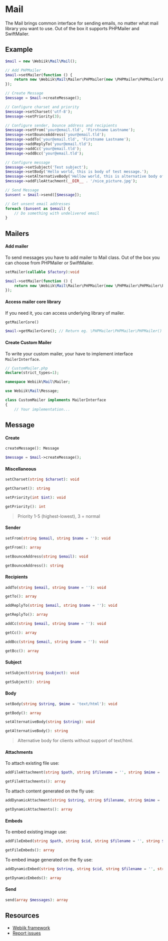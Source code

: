 Mail
====
The Mail brings common interface for sending emails, no matter what mail library you want to use. Out of the box it supports PHPMailer and SwiftMailer.

Example
-------
```php
$mail = new \Webiik\Mail\Mail();

// Add PHPMailer
$mail->setMailer(function () {
    return new \Webiik\Mail\Mailer\PHPMailer(new \PHPMailer\PHPMailer\PHPMailer());
});

// Create Message
$message = $mail->createMessage();

// Configure charset and priority
$message->setCharset('utf-8');
$message->setPriority(3);

// Configure sender, bounce address and recipients
$message->setFrom('your@email.tld', 'Firstname Lastname');
$message->setBounceAddress('your@email.tld');
$message->addTo('your@email.tld', 'Firstname Lastname');
$message->addReplyTo('your@email.tld');
$message->addCc('your@email.tld');
$message->addBcc('your@email.tld');

// Configure message
$message->setSubject('Test subject');
$message->setBody('Hello world, this is body of test message.');
$message->setAlternativeBody('Hellow world, this is alternative body of test message.');
$message->addFileAttachment(__DIR__ . '/nice_picture.jpg');

// Send Message
$unsent = $mail->send([$message]);

// Get unsent email addresses
foreach ($unsent as $email) {
    // Do something with undelivered email
}
```

Mailers
-------
#### Add mailer
To send messages you have to add mailer to Mail class. Out of the box you can choose from PHPMailer or SwiftMailer.
```php
setMailer(callable $factory):void
```
```php
$mail->setMailer(function () {
    return new \Webiik\Mail\Mailer\PHPMailer(new \PHPMailer\PHPMailer\PHPMailer());
});
```
#### Access mailer core library
If you need it, you can access underlying library of mailer.
```php
getMailerCore()
```
```php
$mail->getMailerCore(); // Return eg. \PHPMailer\PHPMailer\PHPMailer()
```
#### Create Custom Mailer
To write your custom mailer, your have to implement interface `MailerInterface`.
```php
// CustomMailer.php
declare(strict_types=1);

namespace Webiik\Mail\Mailer;

use Webiik\Mail\Message;

class CustomMailer implements MailerInterface
{
    // Your implementation...
```

Message
-------
#### Create
```php
createMessage(): Message
```
```php
$message = $mail->createMessage();
```
#### Miscellaneous
```php
setCharset(string $charset): void
```
```php
getCharset(): string
```
```php
setPriority(int $int): void
```
```php
getPriority(): int
```
> Priority 1-5 (highest-lowest), 3 = normal
#### Sender
```php
setFrom(string $email, string $name = ''): void
```
```php
getFrom(): array
```
```php
setBounceAddress(string $email): void
```
```php
getBounceAddress(): string
```
#### Recipients
```php
addTo(string $email, string $name = ''): void
```
```php
getTo(): array
```
```php
addReplyTo(string $email, string $name = ''): void
```
```php
getReplyTo(): array
```
```php
addCc(string $email, string $name = ''): void
```
```php
getCc(): array
```
```php
addBcc(string $email, string $name = ''): void
```
```php
getBcc(): array
```
#### Subject
```php
setSubject(string $subject): void
```
```php
getSubject(): string
```
#### Body
```php
setBody(string $string, $mime = 'text/html'): void
```
```php
getBody(): array
```
```php
setAlternativeBody(string $string): void
```
```php
getAlternativeBody(): string
```
> Alternative body for clients without support of text/html.
#### Attachments
To attach existing file use:
```php
addFileAttachment(string $path, string $filename = '', string $mime = ''): void
```
```php
getFileAttachments(): array
```
To attach content generated on the fly use:
```php
addDynamicAttachment(string $string, string $filename, string $mime = ''): void
```
```php
getDynamicAttachments(): array
```
#### Embeds
To embed existing image use:
```php
addFileEmbed(string $path, string $cid, string $filename = '', string $mime = ''): void
```
```php
getFileEmbeds(): array
```
To embed image generated on the fly use:
```php
addDynamicEmbed(string $string, string $cid, string $filename = '', string $mime = ''): void
```
```php
getDynamicEmbeds(): array
```
#### Send
```php
send(array $messages): array
```

Resources
---------
* [Webiik framework][1]
* [Report issues][2]

[1]: https://github.com/webiik/webiik
[2]: https://github.com/webiik/webiik-components/issues